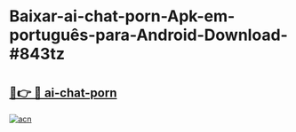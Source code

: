 # Baixar-ai-chat-porn-Apk-em-português​-para-Android-Download-#843tz

# <h2><a href="https://ainizakaria.my?title=ai-chat-porn&ref=24M">🔗👉 🔴 ai-chat-porn</a></h2>

[![acn](https://github.com/user-attachments/assets/0f9c940e-d8b0-45ae-aac7-cd30a18b3e1c)](https://ainizakaria.my?title=ai-chat-porn&ref=24M)

